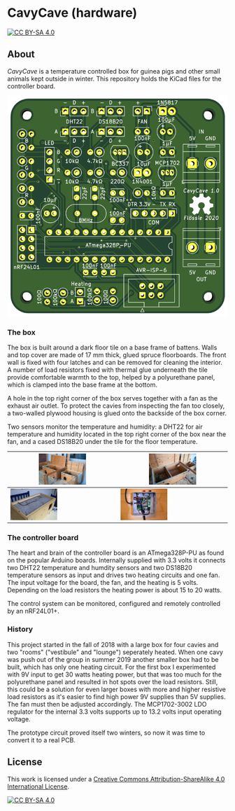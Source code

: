 # CavyCave (hardware)

[![CC BY-SA 4.0][cc-by-sa-shield]][cc-by-sa]

## About

*CavyCave* is a temperature controlled box for guinea pigs and other small animals kept outside in winter. This repository holds the KiCad files for the controller board.

![KiCad 3D view](extras/kicad-3d-front.png?raw=true)

### The box

The box is built around a dark floor tile on a base frame of battens. Walls and top cover are made of 17&nbsp;mm thick, glued spruce floorboards. The front wall is fixed with four latches and can be removed for cleaning the interior. A number of load resistors fixed with thermal glue underneath the tile provide comfortable warmth to the top, helped by a polyurethane panel, which is clamped into the base frame at the bottom.

A hole in the top right corner of the box serves together with a fan as the exhaust air outlet. To protect the cavies from inspecting the fan too closely, a two-walled plywood housing is glued onto the backside of the box corner.

Two sensors monitor the temperature and humidity: a DHT22 for air temperature and humidity located in the top right corner of the box near the fan, and a cased DS18B20 under the tile for the floor temperature.

<img src="extras/boxes.jpg" width=45%/>      | <img src="extras/boxes_detail.jpg" width=45%/>
---------------------------------------------|---------------------------------------------------
<img src="extras/box_bottom.jpg" width=45%/> | <img src="extras/controller_board.jpg" width=45%/>

### The controller board

The heart and brain of the controller board is an ATmega328P-PU as found on the popular Arduino boards. Internally supplied with 3.3&nbsp;volts it connects two DHT22 temperature and humdity sensors and two DS18B20 temperature sensors as input and drives two heating circuits and one fan. The input voltage for the board, the fan, and the heating is 5&nbsp;volts. Depending on the load resistors the heating power is about 15 to 20&nbsp;watts.

The control system can be monitored, configured and remotely controlled by an nRF24L01+.

### History

This project started in the fall of 2018 with a large box for four cavies and two "rooms" ("vestibule" and "lounge") seperately heated. When one cavy was push out of the group in summer 2019 another smaller box had to be built, which has only one heating circuit. For the first box I experimented with 9V input to get 30&nbsp;watts heating power, but that was too much for the polyurethane panel and resulted in hot spots over the load resistors. Still, this could be a solution for even larger boxes with more and higher resistive load resistors as it's easier to find high power 9V supplies than 5V supplies. The fan must then be adjusted accordingly. The MCP1702-3002 LDO regulator for the internal 3.3&nbsp;volts supports up to 13.2&nbsp;volts input operating voltage.

The prototype circuit proved itself two winters, so now it was time to convert it to a real PCB.

## License

This work is licensed under a
[Creative Commons Attribution-ShareAlike 4.0 International License][cc-by-sa].

[![CC BY-SA 4.0][cc-by-sa-image]][cc-by-sa]

[cc-by-sa]: http://creativecommons.org/licenses/by-sa/4.0/
[cc-by-sa-image]: https://licensebuttons.net/l/by-sa/4.0/88x31.png
[cc-by-sa-shield]: https://img.shields.io/badge/License-CC%20BY--SA%204.0-lightgrey.svg
